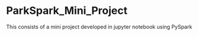 # ParkSpark_Mini_Project
This consists of a mini project developed in jupyter notebook using PySpark  
